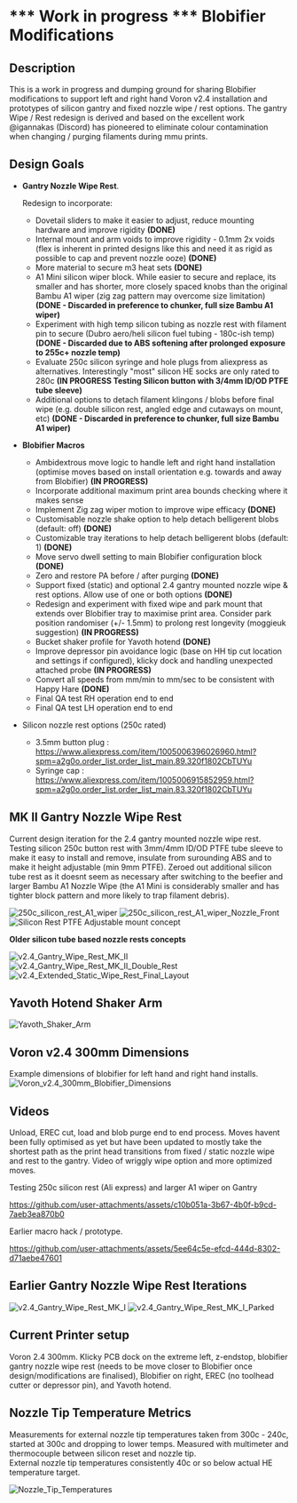 # *** Work in progress ***  Blobifier Modifications

## Description

This is a work in progress and dumping ground for sharing Blobifier modifications to support left and right hand Voron v2.4 installation and prototypes of silicon gantry and fixed nozzle wipe / rest options. 
The gantry Wipe / Rest redesign is derived and based on the excellent work @igannakas (Discord) has pioneered to eliminate colour contamination when changing / purging filaments during mmu prints.<br />


## Design Goals

- **Gantry Nozzle Wipe Rest**.

  Redesign to incorporate:
  - Dovetail sliders to make it easier to adjust, reduce mounting hardware and improve rigidity **(DONE)**
  - Internal mount and arm voids to improve rigidity - 0.1mm 2x voids (flex is inherent in printed designs like this and need it as rigid as possible to cap and prevent nozzle ooze) **(DONE)**
  - More material to secure m3 heat sets **(DONE)**
  - A1 Mini silicon wiper block. While easier to secure and replace, its smaller and has shorter, more closely spaced knobs than the original Bambu A1 wiper (zig zag pattern may overcome size limitation) **(DONE - Discarded in preference to chunker, full size Bambu A1 wiper)**
  - Experiment with high temp silicon tubing as nozzle rest with filament pin to secure (Dubro aero/heli silicon fuel tubing - 180c-ish temp) **(DONE - Discarded due to ABS softening after prolonged exposure to 255c+ nozzle temp)** 
  - Evaluate 250c silicon syringe and hole plugs from aliexpress as alternatives. Interestingly "most" silicon HE socks are only rated to 280c **(IN PROGRESS Testing Silicon button with 3/4mm ID/OD PTFE tube sleeve)**
  - Additional options to detach filament klingons / blobs before final wipe (e.g. double silicon rest, angled edge and cutaways on mount, etc)  **(DONE - Discarded in preference to chunker, full size Bambu A1 wiper)**
 
- **Blobifier Macros**
  - Ambidextrous move logic to handle left and right hand installation (optimise moves based on install orientation e.g. towards and away from Blobifier)  **(IN PROGRESS)**
  - Incorporate additional maximum print area bounds checking where it makes sense 
  - Implement Zig zag wiper motion to improve wipe efficacy  **(DONE)**
  - Customisable nozzle shake option to help detach belligerent blobs (default: off)  **(DONE)**
  - Customizable tray iterations to help detach belligerent blobs (default: 1)  **(DONE)**
  - Move servo dwell setting to main Blobifier configuration block  **(DONE)**
  - Zero and restore PA before / after purging  **(DONE)**
  - Support fixed (static) and optional 2.4 gantry mounted nozzle wipe & rest options. Allow use of one or both options  **(DONE)**
  - Redesign and experiment with fixed wipe and park mount that extends over Blobifier tray to maximise print area. Consider park position randomiser (+/- 1.5mm) to prolong rest longevity (moggieuk suggestion)  **(IN PROGRESS)**
  - Bucket shaker profile for Yavoth hotend  **(DONE)**
  - Improve depressor pin avoidance logic (base on HH tip cut location and settings if configured), klicky dock and handling unexpected attached probe **(IN PROGRESS)**
  - Convert all speeds from mm/min to mm/sec to be consistent with Happy Hare  **(DONE)**
  - Final QA test RH operation end to end
  - Final QA test LH operation end to end 

- Silicon nozzle rest options (250c rated) 
  - 3.5mm button plug : https://www.aliexpress.com/item/1005006396026960.html?spm=a2g0o.order_list.order_list_main.89.320f1802CbTUYu
  - Syringe cap : https://www.aliexpress.com/item/1005006915852959.html?spm=a2g0o.order_list.order_list_main.83.320f1802CbTUYu

## MK II Gantry Nozzle Wipe Rest

Current design iteration for the 2.4 gantry mounted nozzle wipe rest. Testing silicon 250c button rest with 3mm/4mm ID/OD PTFE tube sleeve to make it easy to install and remove, insulate from surounding ABS and to make it height adjustable (min 9mm PTFE). Zeroed out additional silicon tube rest as it doesnt seem as necessary after switching to the beefier and larger Bambu A1 Nozzle Wipe (the A1 Mini is considerably smaller and has tighter block pattern and more likely to trap filament debris).

![250c_silicon_rest_A1_wiper](https://github.com/user-attachments/assets/c2528bf4-50ae-4b6f-8aa7-e38035895a0c)
![250c_silicon_rest_A1_wiper_Nozzle_Front](https://github.com/user-attachments/assets/04890cd5-dc0d-408a-bb15-0fdd417d6a0a)
![Silicon Rest PTFE Adjustable mount concept](https://github.com/user-attachments/assets/0228aef8-b8e9-4e1e-862c-06a4a081b1da)


**Older silicon tube based nozzle rests concepts**

![v2.4_Gantry_Wipe_Rest_MK_II](images/v2.4_Gantry_Wipe_Rest_MK_II.png)
![v2.4_Gantry_Wipe_Rest_MK_II_Double_Rest](images/v2.4_Gantry_Wipe_Rest_MK_II_Double_Rest.png)
![v2.4_Extended_Static_Wipe_Rest_Final_Layout](images/v2.4_Extended_Static_Wipe_Rest_Final_Layout.png)

## Yavoth Hotend Shaker Arm

![Yavoth_Shaker_Arm](images/Yavoth_Shaker_Arm.png)

## Voron v2.4 300mm Dimensions

Example dimensions of blobifier for left hand and right hand installs.
![Voron_v2.4_300mm_Blobifier_Dimensions](images/Voron_v2.4_300mm_Blobifier_Dimensions.png)

## Videos

Unload, EREC cut, load and blob purge end to end process. Moves havent been fully optimised as yet but have been updated to mostly take the shortest path as the print head transitions from fixed / static nozzle wipe and rest to the gantry.
Video of wriggly wipe option and more optimized moves.

Testing 250c silicon rest (Ali express) and larger A1 wiper on Gantry


https://github.com/user-attachments/assets/c10b051a-3b67-4b0f-b9cd-7aeb3ea870b0


Earlier macro hack / prototype.

https://github.com/user-attachments/assets/5ee64c5e-efcd-444d-8302-d71aebe47601


## Earlier Gantry Nozzle Wipe Rest Iterations

![v2.4_Gantry_Wipe_Rest_MK_I](images/v2.4_Gantry_Wipe_Rest_MK_I.png)
![v2.4_Gantry_Wipe_Rest_MK_I_Parked](images/v2.4_Gantry_Wipe_Rest_MK_I_Parked.png)


## Current Printer setup
Voron 2.4 300mm. Klicky PCB dock on the extreme left, z-endstop, blobifier gantry nozzle wipe rest (needs to be move closer to Blobifier once design/modifications are finalised), Blobifier on right, EREC (no toolhead cutter or depressor pin), and Yavoth hotend.

## Nozzle Tip Temperature Metrics
Measurements for external nozzle tip temperatures taken from 300c - 240c, started at 300c and dropping to lower temps.  Measured with multimeter and thermocouple between silicon reset and nozzle tip. <br />
External nozzle tip temperatures consistently 40c or so below actual HE temperature target.

![Nozzle_Tip_Temperatures](images/Nozzle_Tip_Temperatures.png)
